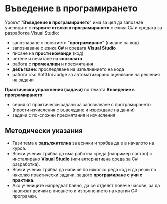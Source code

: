 # Въведение в програмирането

Урокът "**Въведение в програмирането**" има за цел да запознае учениците с **първите стъпки в програмирането** с езика C# и средата за разработка Visual Studio:
 - запознаване с понятието "**програмиране**" (писане на код)
 - запознаване с езика **C#** и средата **Visual Studio**
 - писане на **прости команди** (код)
 - четене и печатане на **конзолата**
 - работа с **променливи** и пресмятания
 - **дебъгване**: проследяване на изпълнението на кода
 - работа със SoftUni Judge за автоматизирано оценяване на решения на задачи

**Практически упражнения (задачи)** по темата **Въведение в програмирането**:
  - серия от практически задачи за запознаване с програмирането (прости изчисления с въвеждане и извеждане на данни)
  - задачи с по-сложни пресмятания и изчисления

## Методически указания
  - Тази тема е **задължителна** за всички и трябва да е в началото на курса.
  - Всеки ученик трябва да има работна среда (например лаптоп) с инсталирано **Visual Studio** (или алтернативна среда за C# разработка).
  - Всеки ученик трябва да напише по няколко реда код и да реши по няколко практически задачи, защото **програмиране с учи с практика**.
  - Ако учениците напредват бавно, да се отделят повече часове, за да навлязат всички в писането и изпълнението на кратки C# програмки.
